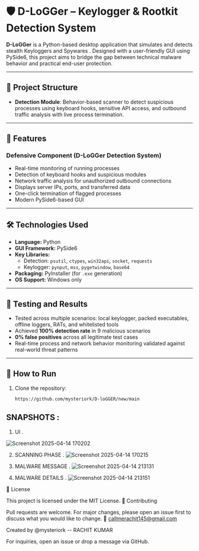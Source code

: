 # 🛡️ D-LoGGer – Keylogger & Rootkit Detection System

**D-LoGGer** is a Python-based desktop application that simulates and detects stealth Keyloggers and Spywares . Designed with a user-friendly GUI using PySide6, this project aims to bridge the gap between technical malware behavior and practical end-user protection.

---

## 🧩 Project Structure

- **Detection Module**: Behavior-based scanner to detect suspicious processes using keyboard hooks, sensitive API access, and outbound traffic analysis with live process termination.

---

## 🔐 Features

### Defensive Component (D-LoGGer Detection System)
- Real-time monitoring of running processes
- Detection of keyboard hooks and suspicious modules
- Network traffic analysis for unauthorized outbound connections
- Displays server IPs, ports, and transferred data
- One-click termination of flagged processes
- Modern PySide6-based GUI

---

## 🛠️ Technologies Used

- **Language:** Python
- **GUI Framework:** PySide6
- **Key Libraries:**  
  - Detection: `psutil`, `ctypes`, `win32api`, `socket`, `requests`  
  - Keylogger: `pynput`, `mss`, `pygetwindow`, `base64`
- **Packaging:** PyInstaller (for `.exe` generation)
- **OS Support:** Windows only

---

## 🧪 Testing and Results

- Tested across multiple scenarios: local keylogger, packed executables, offline loggers, RATs, and whitelisted tools
- Achieved **100% detection rate** in 9 malicious scenarios
- **0% false positives** across all legitimate test cases
- Real-time process and network behavior monitoring validated against real-world threat patterns

---

## 🚀 How to Run

1. Clone the repository:
   ```bash
   https://github.com/mysteriork/D-loGGER/new/main

## SNAPSHOTS :
1) UI .
   
![Screenshot 2025-04-14 170202](https://github.com/user-attachments/assets/8c1c1dcd-4b29-4d5c-a897-dca912241864)

2) SCANNING PHASE .
   ![Screenshot 2025-04-14 170215](https://github.com/user-attachments/assets/cac1cbea-7150-47e7-80ed-465e464c7ba6)

3) MALWARE MESSAGE .
![Screenshot 2025-04-14 213131](https://github.com/user-attachments/assets/72a853cc-9e8b-4a49-81d7-8acf91880fcc)

4) MALWARE DETAILS .
![Screenshot 2025-04-14 213151](https://github.com/user-attachments/assets/cdb46b7b-9c69-45fb-bfd7-46c8d6dc70b9)

📄 License

This project is licensed under the MIT License. 🤝 Contributing

Pull requests are welcome. For major changes, please open an issue first to discuss what you would like to change. 📧 callmerachit145@gmail.com

Created by @mysteriork -- RACHIT KUMAR

For inquiries, open an issue or drop a message via GitHub.
